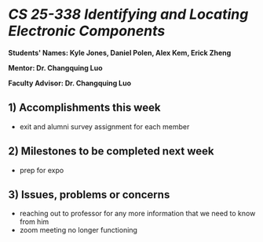 # *CS 25-338 Identifying and Locating Electronic Components*

**Students' Names: Kyle Jones, Daniel Polen, Alex Kem, Erick Zheng**

**Mentor: Dr. Changquing Luo**

**Faculty Advisor: Dr. Changquing Luo**

## 1) Accomplishments this week ##
   - exit and alumni survey assignment for each member

## 2) Milestones to be completed next week ##
   - prep for expo

## 3) Issues, problems or concerns ##
   - reaching out to professor for any more information that we need to know from him
   - zoom meeting no longer functioning
   